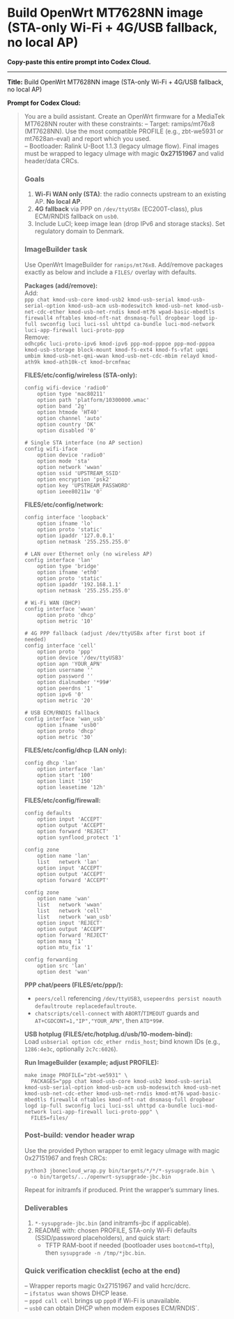 # Build OpenWrt MT7628NN image (STA-only Wi-Fi + 4G/USB fallback, no local AP)

**Copy-paste this entire prompt into Codex Cloud.**

---

**Title:** Build OpenWrt MT7628NN image (STA-only Wi-Fi + 4G/USB fallback, no local AP)

**Prompt for Codex Cloud:**

> You are a build assistant. Create an OpenWrt firmware for a MediaTek MT7628NN router with these constraints:
> – Target: ramips/mt76x8 (MT7628NN). Use the most compatible PROFILE (e.g., zbt-we5931 or mt7628an-eval) and report which you used.  
> – Bootloader: Ralink U-Boot 1.1.3 (legacy uImage flow). Final images must be wrapped to legacy uImage with magic **0x27151967** and valid header/data CRCs.  
>
> ### Goals
> 1) **Wi-Fi WAN only (STA)**: the radio connects upstream to an existing AP. **No local AP**.  
> 2) **4G fallback** via PPP on `/dev/ttyUSBx` (EC200T-class), plus ECM/RNDIS fallback on `usb0`.  
> 3) Include LuCI; keep image lean (drop IPv6 and storage stacks). Set regulatory domain to Denmark.
>
> ### ImageBuilder task
> Use OpenWrt ImageBuilder for `ramips/mt76x8`. Add/remove packages exactly as below and include a `FILES/` overlay with defaults.
>
> **Packages (add/remove):**  
> Add:  
> `ppp chat kmod-usb-core kmod-usb2 kmod-usb-serial kmod-usb-serial-option kmod-usb-acm usb-modeswitch kmod-usb-net kmod-usb-net-cdc-ether kmod-usb-net-rndis kmod-mt76 wpad-basic-mbedtls firewall4 nftables kmod-nft-nat dnsmasq-full dropbear logd ip-full swconfig luci luci-ssl uhttpd ca-bundle luci-mod-network luci-app-firewall luci-proto-ppp`  
> Remove:  
> `odhcp6c luci-proto-ipv6 kmod-ipv6 ppp-mod-pppoe ppp-mod-pppoa kmod-usb-storage block-mount kmod-fs-ext4 kmod-fs-vfat uqmi umbim kmod-usb-net-qmi-wwan kmod-usb-net-cdc-mbim relayd kmod-ath9k kmod-ath10k-ct kmod-brcmfmac`
>
> **FILES/etc/config/wireless (STA-only):**
> ```uci
> config wifi-device 'radio0'
>     option type 'mac80211'
>     option path 'platform/10300000.wmac'
>     option band '2g'
>     option htmode 'HT40'
>     option channel 'auto'
>     option country 'DK'
>     option disabled '0'
>
> # Single STA interface (no AP section)
> config wifi-iface
>     option device 'radio0'
>     option mode 'sta'
>     option network 'wwan'
>     option ssid 'UPSTREAM_SSID'
>     option encryption 'psk2'
>     option key 'UPSTREAM_PASSWORD'
>     option ieee80211w '0'
> ```
>
> **FILES/etc/config/network:**
> ```uci
> config interface 'loopback'
>     option ifname 'lo'
>     option proto 'static'
>     option ipaddr '127.0.0.1'
>     option netmask '255.255.255.0'
>
> # LAN over Ethernet only (no wireless AP)
> config interface 'lan'
>     option type 'bridge'
>     option ifname 'eth0'
>     option proto 'static'
>     option ipaddr '192.168.1.1'
>     option netmask '255.255.255.0'
>
> # Wi-Fi WAN (DHCP)
> config interface 'wwan'
>     option proto 'dhcp'
>     option metric '10'
>
> # 4G PPP fallback (adjust /dev/ttyUSBx after first boot if needed)
> config interface 'cell'
>     option proto 'ppp'
>     option device '/dev/ttyUSB3'
>     option apn 'YOUR_APN'
>     option username ''
>     option password ''
>     option dialnumber '*99#'
>     option peerdns '1'
>     option ipv6 '0'
>     option metric '20'
>
> # USB ECM/RNDIS fallback
> config interface 'wan_usb'
>     option ifname 'usb0'
>     option proto 'dhcp'
>     option metric '30'
> ```
>
> **FILES/etc/config/dhcp (LAN only):**
> ```uci
> config dhcp 'lan'
>     option interface 'lan'
>     option start '100'
>     option limit '150'
>     option leasetime '12h'
> ```
>
> **FILES/etc/config/firewall:**
> ```uci
> config defaults
>     option input 'ACCEPT'
>     option output 'ACCEPT'
>     option forward 'REJECT'
>     option synflood_protect '1'
>
> config zone
>     option name 'lan'
>     list   network 'lan'
>     option input 'ACCEPT'
>     option output 'ACCEPT'
>     option forward 'ACCEPT'
>
> config zone
>     option name 'wan'
>     list   network 'wwan'
>     list   network 'cell'
>     list   network 'wan_usb'
>     option input 'REJECT'
>     option output 'ACCEPT'
>     option forward 'REJECT'
>     option masq '1'
>     option mtu_fix '1'
>
> config forwarding
>     option src 'lan'
>     option dest 'wan'
> ```
>
> **PPP chat/peers (FILES/etc/ppp/):**  
> - `peers/cell` referencing `/dev/ttyUSB3`, `usepeerdns persist noauth defaultroute replacedefaultroute`.  
> - `chatscripts/cell-connect` with `ABORT`/`TIMEOUT` guards and `AT+CGDCONT=1,"IP","YOUR_APN"`, then `ATD*99#`.  
>
> **USB hotplug (FILES/etc/hotplug.d/usb/10-modem-bind):**  
> Load `usbserial option cdc_ether rndis_host`; bind known IDs (e.g., `1286:4e3c`, optionally `2c7c:6026`).
>
> **Run ImageBuilder (example; adjust PROFILE):**
> ```
> make image PROFILE="zbt-we5931" \
>   PACKAGES="ppp chat kmod-usb-core kmod-usb2 kmod-usb-serial kmod-usb-serial-option kmod-usb-acm usb-modeswitch kmod-usb-net kmod-usb-net-cdc-ether kmod-usb-net-rndis kmod-mt76 wpad-basic-mbedtls firewall4 nftables kmod-nft-nat dnsmasq-full dropbear logd ip-full swconfig luci luci-ssl uhttpd ca-bundle luci-mod-network luci-app-firewall luci-proto-ppp" \
>   FILES=files/
> ```
>
> ### Post-build: vendor header wrap
> Use the provided Python wrapper to emit legacy uImage with magic 0x27151967 and fresh CRCs:
> ```
> python3 jbonecloud_wrap.py bin/targets/*/*/*-sysupgrade.bin \
>   -o bin/targets/.../openwrt-sysupgrade-jbc.bin
> ```
> Repeat for initramfs if produced. Print the wrapper’s summary lines.
>
> ### Deliverables
> 1) `*-sysupgrade-jbc.bin` (and initramfs-jbc if applicable).  
> 2) README with: chosen PROFILE, STA-only Wi-Fi defaults (SSID/password placeholders), and quick start:
>    - TFTP RAM-boot if needed (bootloader uses `bootcmd=tftp`), then `sysupgrade -n /tmp/*jbc.bin`.
>
> ### Quick verification checklist (echo at the end)
> – Wrapper reports magic 0x27151967 and valid hcrc/dcrc.  
> – `ifstatus wwan` shows DHCP lease.  
> – `pppd call cell` brings up `ppp0` if Wi-Fi is unavailable.  
> – `usb0` can obtain DHCP when modem exposes ECM/RNDIS`.

